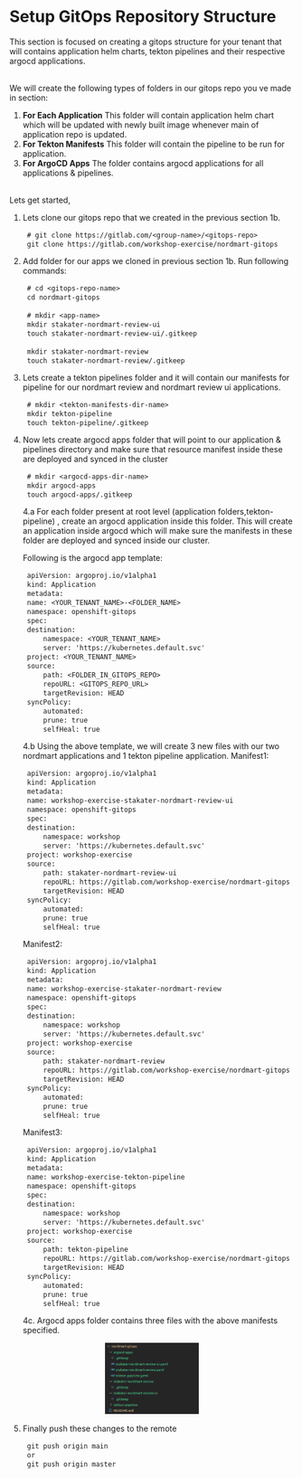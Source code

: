 # Setup GitOps Repository Structure
This section is focused on creating a gitops structure for your tenant that will contains application helm charts, tekton pipelines and their respective argocd applications.

<br>
We will create the following types of folders in our gitops repo you ve made in section:

1. **For Each Application**
This folder will contain application helm chart which will be updated with newly built image whenever main of application repo is updated. 
2. **For Tekton Manifests**
This folder will contain the pipeline to be run for application.
3. **For ArgoCD Apps**
The folder contains argocd applications for all applications & pipelines.  

<br>
Lets get started,

1. Lets clone our gitops repo that we created in the previous section 1b.

        # git clone https://gitlab.com/<group-name>/<gitops-repo>
        git clone https://gitlab.com/workshop-exercise/nordmart-gitops

2. Add folder for our apps we cloned in previous section 1b. Run following commands:

        # cd <gitops-repo-name>
        cd nordmart-gitops

        # mkdir <app-name>
        mkdir stakater-nordmart-review-ui
        touch stakater-nordmart-review-ui/.gitkeep

        mkdir stakater-nordmart-review
        touch stakater-nordmart-review/.gitkeep

3. Lets create a tekton pipelines folder and it will contain our manifests for pipeline for our nordmart review and nordmart review ui applications.

        # mkdir <tekton-manifests-dir-name>
        mkdir tekton-pipeline
        touch tekton-pipeline/.gitkeep

4. Now lets create argocd apps folder that will point to our application & pipelines directory and make sure that resource manifest inside these are deployed and synced in the cluster

        # mkdir <argocd-apps-dir-name>
        mkdir argocd-apps
        touch argocd-apps/.gitkeep

    4.a For each folder present at root level (application folders,tekton-pipeline) , create an argocd application inside this folder. This will create an application inside argocd which will make sure the manifests in these folder are deployed and synced inside our cluster. 
    
    Following is the argocd app template:

        apiVersion: argoproj.io/v1alpha1
        kind: Application
        metadata:
        name: <YOUR_TENANT_NAME>-<FOLDER_NAME>
        namespace: openshift-gitops
        spec:
        destination:
            namespace: <YOUR_TENANT_NAME>
            server: 'https://kubernetes.default.svc'
        project: <YOUR_TENANT_NAME>
        source:
            path: <FOLDER_IN_GITOPS_REPO>
            repoURL: <GITOPS_REPO_URL>
            targetRevision: HEAD
        syncPolicy:
            automated:
            prune: true
            selfHeal: true

    4.b Using the above template, we will create 3 new files with our two nordmart applications and 1 tekton pipeline application.
    Manifest1:

        apiVersion: argoproj.io/v1alpha1
        kind: Application
        metadata:
        name: workshop-exercise-stakater-nordmart-review-ui
        namespace: openshift-gitops
        spec:
        destination:
            namespace: workshop
            server: 'https://kubernetes.default.svc'
        project: workshop-exercise
        source:
            path: stakater-nordmart-review-ui
            repoURL: https://gitlab.com/workshop-exercise/nordmart-gitops
            targetRevision: HEAD
        syncPolicy:
            automated:
            prune: true
            selfHeal: true

    Manifest2:

        apiVersion: argoproj.io/v1alpha1
        kind: Application
        metadata:
        name: workshop-exercise-stakater-nordmart-review
        namespace: openshift-gitops
        spec:
        destination:
            namespace: workshop
            server: 'https://kubernetes.default.svc'
        project: workshop-exercise
        source:
            path: stakater-nordmart-review
            repoURL: https://gitlab.com/workshop-exercise/nordmart-gitops
            targetRevision: HEAD
        syncPolicy:
            automated:
            prune: true
            selfHeal: true

    Manifest3:

        apiVersion: argoproj.io/v1alpha1
        kind: Application
        metadata:
        name: workshop-exercise-tekton-pipeline
        namespace: openshift-gitops
        spec:
        destination:
            namespace: workshop
            server: 'https://kubernetes.default.svc'
        project: workshop-exercise
        source:
            path: tekton-pipeline
            repoURL: https://gitlab.com/workshop-exercise/nordmart-gitops
            targetRevision: HEAD
        syncPolicy:
            automated:
            prune: true
            selfHeal: true

    4c. Argocd apps folder contains three files with the above manifests specified.     
<p align="center" width="100%">
    <img width="33%" src="images/gitops-folder-structure.png">
</p>

5. Finally push these changes to the remote

        git push origin main
        or
        git push origin master

